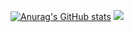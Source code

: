 [![Anurag's GitHub stats](https://github-readme-stats.vercel.app/api?username=nittts)](https://github.com/anuraghazra/github-readme-stats)
![](https://komarev.com/ghpvc/?username=nittts)
